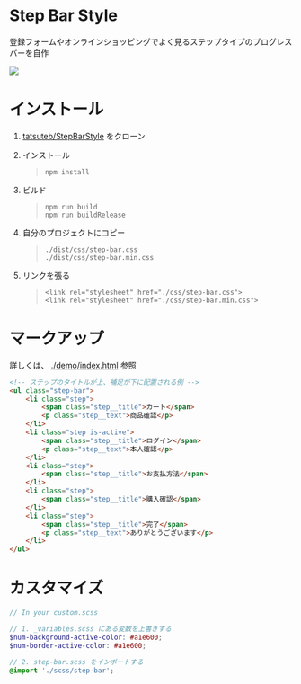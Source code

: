 # Step Bar Style

登録フォームやオンラインショッピングでよく見るステップタイプのプログレスバーを自作  

<img src="https://user-images.githubusercontent.com/23710529/51089986-af101980-17b8-11e9-850b-3a09cfb6aaaa.png" />

# インストール

1. [tatsuteb/StepBarStyle](https://github.com/tatsuteb/StepBarStyle.git) をクローン

1. インストール
    > ```npm install```

1. ビルド
    > ```npm run build```  
    > ```npm run buildRelease```

1. 自分のプロジェクトにコピー  
    > ```./dist/css/step-bar.css```  
    > ```./dist/css/step-bar.min.css```

1. リンクを張る
    > ```<link rel="stylesheet" href="./css/step-bar.css">```  
    > ```<link rel="stylesheet" href="./css/step-bar.min.css">```

# マークアップ

詳しくは、 [./demo/index.html](./demo/index.html) 参照

```html
<!-- ステップのタイトルが上、補足が下に配置される例 -->
<ul class="step-bar">
    <li class="step">
        <span class="step__title">カート</span>
        <p class="step__text">商品確認</p>
    </li>
    <li class="step is-active">
        <span class="step__title">ログイン</span>
        <p class="step__text">本人確認</p>
    </li>
    <li class="step">
        <span class="step__title">お支払方法</span>
    </li>
    <li class="step">
        <span class="step__title">購入確認</span>
    </li>
    <li class="step">
        <span class="step__title">完了</span>
        <p class="step__text">ありがとうございます</p>
    </li>
</ul>
```

# カスタマイズ

```scss
// In your custom.scss

// 1. _variables.scss にある変数を上書きする
$num-background-active-color: #a1e600;
$num-border-active-color: #a1e600;

// 2. step-bar.scss をインポートする
@import './scss/step-bar';
```
